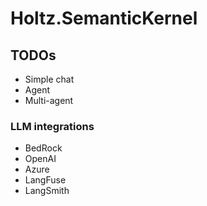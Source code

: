# Holtz.SemanticKernel

## TODOs

- Simple chat
- Agent
- Multi-agent

### LLM integrations

- BedRock
- OpenAI
- Azure
- LangFuse
- LangSmith
